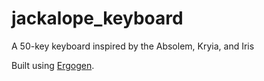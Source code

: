 # jackalope_keyboard
A 50-key keyboard inspired by the Absolem, Kryia, and Iris

Built using [Ergogen](https://ergogen.xyz/#).

